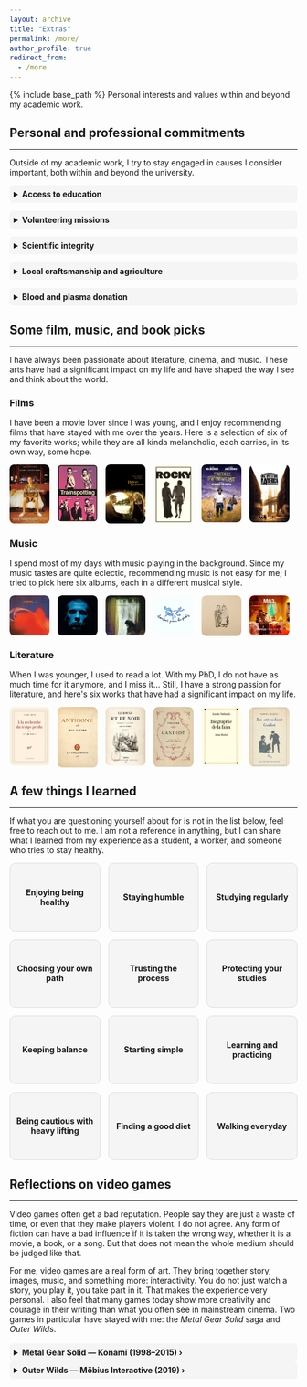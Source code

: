```yaml
---
layout: archive
title: "Extras"
permalink: /more/
author_profile: true
redirect_from:
  - /more
---
```


{% include base_path %}
Personal interests and values within and beyond my academic work.

## Personal and professional commitments
<hr style="margin-top: -0.1em; margin-bottom: 1em;">

Outside of my academic work, I try to stay engaged in causes I consider important, both within and beyond the university.
<style>
  details {
    background-color: rgba(0, 0, 0, 0.03); /* léger gris clair */
    border-radius: 6px;
    padding: 0.5em;
  }

  summary {
    cursor: pointer;
    font-weight: bold;
  }

  details[open] {
    background-color: rgba(0, 0, 0, 0.05); /* un peu plus foncé quand ouvert */
  }
</style>
<details>
<summary><strong>Access to education</strong></summary>
I am committed to helping bridge the gap in access to higher education, particularly for students from underrepresented or disadvantaged backgrounds. I have for example supervised several MathC2 workshops, national programs in France aimed at high school students from under-resourced schools and often with a strong focus on encouraging young women to pursue scientific studies.  
I have also participated in multiple outreach events where I presented my work and the broader world of applied mathematics. In my own teaching at the university, I make it a priority to build strong, individualized connections with students, ensure they feel supported, especially those who may lack familiarity with the expectations and codes of academic environments, as I did in the past.   
I am deeply convinced that social class remains the most structural and persistent form of inequality in access to academic and scientific careers.  
Beyond outreach, I aim to develop my own accessible teaching resources; in particular, content designed to demystify mathematics and scientific studies for students who may lack early exposure or institutional support. My long-term goal is to help make our field more welcoming and comprehensible to those who are often kept at its margins. But as I am still a student, this can wait...

</details>

<div style="margin-bottom: 1em;"></div>

<details>
<summary><strong>Volunteering missions</strong></summary>
I have always believed in giving back to society, in return for the many opportunities and support it has offered me. For several years, I regularly organized activities and animations for children in the pediatric ward of the hospital in my hometown. I also gave free tutoring sessions to classmates or younger students who needed academic support, and when I was younger I volunteered at the local community center (MJC) of my hometown. In addition, I have occasionally acted as a foster home for pets in need (I love animals).

</details>

<div style="margin-bottom: 1em;"></div>

<details>
<summary><strong>Scientific integrity</strong></summary>
As a PhD student just beginning my career, one thing I care deeply about is the integrity of the work I contribute to.  
From the very start of my thesis, my advisors have emphasized the importance of rigorous, meaningful, and honest research. I try to uphold that standard by asking myself whether what I'm doing really brings something new.  
I’m well aware that the pressure to publish is real, but I don’t want to fall into the habit of producing papers just to build up a list. I'd rather take my time, collaborate thoughtfully, and produce results I can stand by, even if that means fewer publications in my career.

</details>

<div style="margin-bottom: 1em;"></div>

<details>
<summary><strong>Local craftsmanship and agriculture</strong></summary>
I believe the quality of what we use and enjoy is closely connected to the people who create it. Whenever possible, I choose to support local artisans, small producers, and independent businesses.  
That can mean buying food directly from nearby farms, choosing handmade objects from craftspeople I know, while recommending their work to friends and colleagues.  
It is not about rejecting mass production altogether, but more about helping keep alive the skills, creativity, and human connections that often disappear in industrial processes.

</details>

<div style="margin-bottom: 1em;"></div>

<details>
<summary><strong>Blood and plasma donation</strong></summary>
I am a regular blood and plasma donor. I started donating at 18 and continue to do so whenever possible. I am particularly aware of the importance of donations for people with rare blood types. I encourage anyone who is eligible to donate and help address ongoing shortages. You can easily make an appointment through the <a href="https://dondesang.efs.sante.fr" target="_blank" rel="noopener noreferrer">EFS</a> website.

</details>

## Some film, music, and book picks
<hr style="margin-top: -0.1em; margin-bottom: 1em;">
I have always been passionate about literature, cinema, and music. These arts have had a significant impact on my life and have shaped the way I see and think about the world.

<style>
.film-card {
  position: relative;
  flex: 0 1 calc(16.66% - 1em); 
  min-width: 0; 
  overflow: hidden;
  border-radius: 8px;
}

.film-card img {
  width: 100%;
  display: block;
  border-radius: 8px;
}

.film-overlay {
  position: absolute;
  bottom: 0;
  left: 0;
  right: 0;
  background: rgba(0,0,0,0.75);
  color: white;
  padding: 0.5em;
  opacity: 0;
  transition: opacity 0.3s ease;
  font-size: 0.7em;
}

.film-card:hover .film-overlay {
  opacity: 1;
}
@media (max-width: 768px) {
  .film-card {
    flex: 0 1 calc(32% - 0.5em); 
    min-width: auto;
  }
}
</style>

### Films
I have been a movie lover since I was young, and I enjoy recommending films that have stayed with me over the years. Here is a selection of six of my favorite works; while they are all kinda melancholic, each carries, in its own way, some hope.

<div style="display: flex; flex-wrap: wrap; gap: 1em; margin-top: 1em;">
  <div class="film-card">
    <img src="/images/films/lost.jpg" alt="Lost in Translation - Sofia Coppola (2003)">
    <div class="film-overlay">
      <strong>Lost in Translation (2003)</strong><br> 
      <i>Sofia Coppola</i><br>
     When you are lost.
    </div>
  </div>
    <div class="film-card">
    <img src="/images/films/trainspotting.jpg" alt="Trainspotting">
    <div class="film-overlay">
      <strong>Trainspotting (1999)</strong><br>
       <i>Danny Boyle</i><br>
     When you think you're different.
    </div>
  </div>
      <div class="film-card">
    <img src="/images/films/before.jpg" alt="before">
    <div class="film-overlay">
      <strong>Before Sunset (2005)</strong><br>
       <i>Richard Linklater</i><br>
     When you missed an opportunity.
    </div>
  </div>
    <div class="film-card">
    <img src="/images/films/rocky.jpg" alt="Rocky - John G. Avildsen(1976)">
    <div class="film-overlay">
      <strong>Rocky (1976)</strong><br>
       <i>John G. Avildsen</i><br>
     When you feel you're not enough.
    </div>
  </div>
  <div class="film-card">
    <img src="/images/films/itineraire.jpg" alt="Itinéraire d'un enfant gâté - Claude Lelouch (1988)">
    <div class="film-overlay">
      <strong>Itinéraire d'un enfant gâté (1988)</strong><br>
       <i>Claude Lelouch</i><br>
     When you want to quit.
    </div>
  </div>
  <div class="film-card">
    <img src="/images/films/once.jpg" alt="Once Upon a Time in America - Sergio Leone (1984)">
    <div class="film-overlay">
      <strong>Once Upon a Time in America (1984)</strong><br>
      <i>Sergio Leone</i><br>
      When the time flew away.
    </div>
  </div>
</div>

### Music
I spend most of my days with music playing in the background. Since my music tastes are quite eclectic, recommending music is not easy for me; I tried to pick here six albums, each in a different musical style.

<div style="display: flex; flex-wrap: wrap; gap: 1em; margin-top: 1em;">
  <div class="film-card">
    <img src="/images/music/heaven_or_las_vegas.jpg" alt="Heaven or Las Vegas - Cocteau Twins (1990)">
    <div class="film-overlay">
      <strong>Heaven or Las Vegas (1990)</strong><br>
      <i>Cocteau Twins</i><br>
      Dream pop & Ethereal wave
    </div>
  </div>
  <div class="film-card">
    <img src="/images/music/supreme.jpg" alt="Suprême NTM - NTM (1998)">
    <div class="film-overlay">
      <strong>Suprême NTM (1998)</strong><br>
      <i>NTM</i><br>
      Rap & Hip-hop
    </div>
  </div>
    <div class="film-card">
    <img src="/images/music/lost_in_the_dream.jpg" alt="Lost in the Dream - The War on Drugs (2014)">
    <div class="film-overlay">
      <strong>Lost in the Dream (2014)</strong><br>
      <i>The War on Drugs</i><br>
      Indie & Psychedelic rock
    </div>
  </div>
    <div class="film-card">
    <img src="/images/music/chansons_pour_les_pieds.jpg" alt="Chansons pour les pieds">
    <div class="film-overlay">
      <strong>Chansons pour les pieds (2002)</strong><br>
      <i>Jean-Jacques Goldman</i><br>
      Pop & Ballad
    </div>
  </div>
  <div class="film-card">
    <img src="/images/music/the_crane_wife.jpg" alt="The Crane Wife - The Decemberists (2004)">
    <div class="film-overlay">
      <strong>The Crane Wife (2004)</strong><br>
      <i>The Decemberists</i><br>
      Folk & Americana
    </div>
  </div>
    <div class="film-card">
    <img src="/images/music/hurry_up.jpg" alt="Hurry Up, We're Dreaming">
    <div class="film-overlay">
      <strong>Hurry Up, We're Dreaming (2011)</strong><br>
      <i>M83</i><br>
      Electronic & New wave
    </div>
  </div>
</div>

### Literature
When I was younger, I used to read a lot. With my PhD, I do not have as much time for it anymore, and I miss it... Still, I have a strong passion for literature, and here's six works that have had a significant impact on my life.

<div style="display: flex; flex-wrap: wrap; gap: 1em; margin-top: 1em;">
  <div class="film-card">
    <img src="/images/books/temps.jpg" alt="Proust">
    <div class="film-overlay">
      <strong>À la recherche du temps perdu (1913-1927)</strong><br>
      <i>Marcel Proust</i><br>
      Marcel remembers.
    </div>
  </div>
  <div class="film-card">
    <img src="/images/books/antigone.jpg" alt="Anouilh">
    <div class="film-overlay">
      <strong>Antigone (1944)</strong><br>
      <i>Jean Anouilh</i><br>
      Antigone buries her brother.
    </div>
  </div>
  <div class="film-card">
    <img src="/images/books/rouge.jpg" alt="Stendhal">
    <div class="film-overlay">
      <strong>Le Rouge et le Noir (1831)</strong><br>
      <i>Stendhal</i><br>
      Julien wants to be the best.
    </div>
  </div>
    <div class="film-card">
    <img src="/images/books/candide.jpg" alt="Voltaire">
    <div class="film-overlay">
      <strong>Candide ou l'Optimisme (1759)</strong><br>
      <i>Voltaire</i><br>
      Candide cultivates his garden.
    </div>
  </div>
   <div class="film-card">
    <img src="/images/books/biographie.jpg" alt="Nothomb">
    <div class="film-overlay">
      <strong>Biographie de la faim (2004)</strong><br>
      <i>Amélie Nothomb</i><br>
      Amélie travels.
    </div>
  </div>
  <div class="film-card">
    <img src="/images/books/godot.jpg" alt="Beckett">
    <div class="film-overlay">
      <strong>En attendant Godot (1952)</strong><br>
      <i>Samuel Beckett</i><br>
      Vladimir and Estragon wait for Godot.
    </div>
  </div>
</div>

## A few things I learned
<hr style="margin-top: -0.1em; margin-bottom: 1em;">

If what you are questioning yourself about for is not in the list below, feel free to reach out to me. I am not a reference in anything, but I can share what I learned from my experience as a student, a worker, and someone who tries to stay healthy.
<style>

.advice-grid {
  display: grid;
  grid-template-columns: repeat(4, 1fr); /* 4 colonnes par défaut */
  gap: 1em;
}

.advice-card{
  position: relative;
  border: 1px solid #ddd;
  border-radius: 10px;
  background: rgba(0,0,0,0.03);
  overflow: hidden;
  aspect-ratio: 4 / 3; 
  outline: none;
}

.advice-title{
  position: absolute;
  inset: 0;
  display: flex;
  align-items: center;
  justify-content: center;
  padding: 0 10px;
  text-align: center;
  font-weight: 700;
  /* color: #222; */
}

.advice-overlay{
  position: absolute;
  inset: 0;
  background: rgba(0,0,0,0.82);
  color: #fff;
  padding: 12px;
  opacity: 0;
  transition: opacity .25s ease;
  display: flex;
  align-items: center;
  justify-content: center;
  text-align: left;
  font-size: 0.6rem;
  line-height: 1.2;
}

.advice-card:hover .advice-overlay,
.advice-card:focus .advice-overlay,
.advice-card:focus-within .advice-overlay{
  opacity: 1;
}

.advice-card:hover{
  box-shadow: 0 6px 18px rgba(0,0,0,0.12);
  transform: translateY(-1px);
  transition: box-shadow .2s ease, transform .2s ease;
}

/* Tablettes : 3 cartes par ligne */
@media (max-width: 1024px) {
  .advice-grid {
    grid-template-columns: repeat(3, 1fr);
  }
}

/* Mobiles : 2 cartes par ligne */
@media (max-width: 768px) {
  .advice-grid {
    grid-template-columns: repeat(2, 1fr);
  }
}
</style>

<div class="advice-grid">

  <div class="advice-card" tabindex="0">
    <div class="advice-title">Enjoying being healthy</div>
    <div class="advice-overlay">
      <div>
        Having a healthy body is one of the greatest gifts we can receive in life. It is easy to forget it when everything seems fine, but good health is something to be valued and enjoyed every day.
      </div>
    </div>
  </div>


  <div class="advice-card" tabindex="0">
    <div class="advice-title">Staying humble</div>
    <div class="advice-overlay">
      <div>
        At university and in research, it is easy to feel pressure to prove yourself. I learned that staying humble helps you progress more steadily. There will always be people who know more than you, and that is normal. Asking questions and accepting mistakes is not a weakness, it is how you grow. I wish first-year PhD Sacha had known this better!
      </div>
    </div>
  </div>


  <div class="advice-card" tabindex="0">
    <div class="advice-title">Studying regularly</div>
    <div class="advice-overlay">
      <div>
        I believe that regular work is much more effective than last-minute efforts. Even small but consistent study sessions add up over time. It also reduces stress before exams and helps you build long-term understanding instead of short-term memorization. I have to admit that the few times I tried last-minute cramming as a student, the results were never very satisfying...
      </div>
    </div>
  </div>

  <div class="advice-card" tabindex="0">
  <div class="advice-title">Choosing your own path</div>
  <div class="advice-overlay">
    <div>
      Do not feel forced to follow the road your parents, teachers, or society expect from you. There is so-called "royal paths". Try, make mistakes, and start again if needed. The real goal is to find a job that makes you want to wake up in the morning with energy and good mood.  
    </div>
  </div>
</div>

<div class="advice-card" tabindex="0">
  <div class="advice-title">Trusting the process</div>
  <div class="advice-overlay">
    <div>
      Progress is often slow and invisible day by day. It is frustrating as hell, but consistency always pays off. What looks like small steps now will add up over months and years. Trust the process, even when results are not immediate.
    </div>
  </div>
</div>

  <div class="advice-card" tabindex="0">
    <div class="advice-title">Protecting your studies</div>
    <div class="advice-overlay">
      <div>
        I know from experience how difficult it can be to study while also working on the side, but sometimes there is no other choice and it is important to acknowledge it. Still, I would encourage anyone in this situation not to lose sight of the long-term goal: the job or career that your studies can open for you. Try to protect your studies as much as possible.
      </div>
    </div>
  </div>


  <div class="advice-card" tabindex="0">
    <div class="advice-title">Keeping balance</div>
    <div class="advice-overlay">
      <div>
        One of my PhD advisors recently reminded me of this: studying hard is important, but so is rest and hobbies. I noticed that when I keep time for sport, reading, or seeing friends, I come back to work with more energy and focus. Academic success is easier to sustain when life feels balanced.
      </div>
    </div>
  </div>

  <div class="advice-card" tabindex="0">
  <div class="advice-title">Starting simple</div>
  <div class="advice-overlay">
    <div>
      When I work on something new, I always try to start simple. A small working version of a model or a code is much easier to test, to understand, and to correct; once the basics are solid, I gradually add complexity step by step. Also, writing a short script often shows where the equations are not as clear as I thought, while the maths helps explain what the computer output cannot. 
    </div>
  </div>
</div>

<div class="advice-card" tabindex="0">
  <div class="advice-title">Learning and practicing</div>
  <div class="advice-overlay">
    <div>
      In maths especially, nothing replaces knowing your course well. But theory alone is not enough: solving exercises again and again is what makes the concepts stick and gives you the reflexes to apply them. Also, avoid relying too much on exercises with full solutions. The temptation to look at the answer too soon is strong, and you will learn less.
    </div>
  </div>
</div>

  <div class="advice-card" tabindex="0">
    <div class="advice-title">Being cautious with heavy lifting</div>
    <div class="advice-overlay">
      <div>
        Powerlifting and very heavy weight training taught me discipline, but also humility. At one point, I injured my back because I pushed too far. Strength training can be great, but progress should not come at the cost of health. Good technique, patience, and listening to your body are essential.
      </div>
    </div>
  </div>


<div class="advice-card" tabindex="0">
  <div class="advice-title">Finding a good diet</div>
  <div class="advice-overlay">
    <div>
      I recommend finding an eating pattern that feels sustainable, supports your energy and training, and fits your daily life (because "we are what we eat", right?). For example, I have practiced intermittent fasting for few years. It worked for me, but it is not a universal solution. If a diet creates anxiety around food, rigid rules, or loss of control, that is a warning sign. Do not hesitate to speak with a qualified professional if needed. 
    </div>
  </div>
</div>


  <div class="advice-card" tabindex="0">
    <div class="advice-title">Walking everyday</div>
    <div class="advice-overlay">
      <div>
        If you cannot or do not want to practice a sport, walking every day already brings real benefits. It helps cardiovascular health, mood, sleep, and mental clarity. It is simple, accessible, and effective, and for many people it is the most sustainable way to stay active.
      </div>
    </div>
  </div>
</div>

## Reflections on video games
<hr style="margin-top: -0.1em; margin-bottom: 1em;">

<p>
Video games often get a bad reputation. People say they are just a waste of time, or even that they make players violent. I do not agree. Any form of fiction can have a bad influence if it is taken the wrong way, whether it is a movie, a book, or a song. But that does not mean the whole medium should be judged like that.
</p>

<p>
For me, video games are a real form of art. They bring together story, images, music, and something more: interactivity. You do not just watch a story, you play it, you take part in it. That makes the experience very personal. I also feel that many games today show more creativity and courage in their writing than what you often see in mainstream cinema.  
Two games in particular have stayed with me: the <em>Metal Gear Solid</em> saga and <em>Outer Wilds</em>.
</p>
<style>
  /* Accordion container */
  .game-accordion {
    margin: 1.25em 0;
  }

  .game-item {
    border: 1px solid rgba(0,0,0,0.12);
    border-radius: 8px;
    margin-bottom: 0.8em;
    background: rgba(0,0,0,0.02);
    overflow: hidden; /* keeps floats inside when open */
  }

  /* Clickable title */
  .game-item > summary {
    list-style: none;      /* remove default triangle */
    cursor: pointer;
    padding: 0.75em 1em;
    font-weight: 700;
    display: flex;
    align-items: center;
    justify-content: space-between;
    user-select: none;
  }
  .game-item > summary:focus { outline: 2px solid rgba(0,0,0,0.2); outline-offset: 2px; }

  /* Custom chevron */
  .game-item > summary .chevron {
    transition: transform 0.2s ease;
    font-size: 0.9em;
    opacity: 0.7;
    margin-left: 0.5em;
  }
  .game-item[open] > summary .chevron { transform: rotate(90deg); }

  /* Body */
  .game-body { padding: 0.5em 1em 1em 1em; }

  /* Float image + wrap text like your section above */
  .game-body::after { content: ""; display: table; clear: both; }

  .game-img {
    max-width: 480px;
    width: 48%;
    height: auto;
    border-radius: 8px;
  }
  .game-img.right { float: right; margin: 0 0 1em 1em; }
  .game-img.left  { float: left;  margin: 0 1em 1em 0; }

  /* Paragraph spacing tighter so quotes sit closer */
  .game-body p { margin-bottom: 0.6em; }

  /* Quote style */
  .game-quote {
    text-align: center;
    font-style: italic;
    margin: 0.6em 0;
    line-height: 1.35;
  }

  /* Mobile: image full width, centered, no float */
  @media (max-width: 700px){
    .game-img,
    .game-img.right,
    .game-img.left {
      float: none !important;
      display: block;
      width: 100%;
      max-width: 100%;
      margin: 0.75em auto !important;
    }
  }
</style>

<div class="game-accordion">


  <details class="game-item">
    <summary>
      Metal Gear Solid — Konami (1998–2015)
      <span class="chevron">›</span>
    </summary>
    <div class="game-body">
      <img class="game-img right" src="/images/games/mgs.jpg" alt="Metal Gear Solid">
      <p>
        At first sight, <em>Metal Gear Solid</em> looks like a series of stealth or war games. But deep down, it is an anti-militarist (even anarchist) story.
        It makes you think about the meaning of war, about where technology can lead when it goes too far, and even about artificial intelligence, years before it became a common topic.
      </p>
      <p>
        What makes it special for me is its mix of cinematic quality and the way it often breaks the fourth wall. The game speaks directly to you, not just to your character.
        Sometimes the story feels confusing or too much, but that is also what makes it strong. It does not try to be simple entertainment. It stays in your head because it asks questions that still matter today.
        For me, <em>Metal Gear Solid</em> was clear proof that video games can be real works of art, with strong philosophical and political ideas.
      </p> <br>
      <div class="game-quote">
        “Life isn't just about passing on your genes. We can leave behind much more than just DNA. Through speech, music, literature and movies... what we've seen, heard, felt... anger, joy and sorrow... these are the things I will pass on. That's what I live for. We need to pass the torch, and let our children read our messy and sad history by its light. We have all the magic of the digital age to do that with. The human race will probably come to an end some time, and new species may rule over this planet. Earth may not be forever, but we still have the responsibility to leave what traces of life we can. Building the future and keeping the past alive are one in the same thing.”<br>
        <span style="font-style: normal;">— David (codename: Solid Snake), in front of Federal Hall</span>
      </div>
    </div>
  </details>


  <details class="game-item">
    <summary>
      Outer Wilds — Möbius Interactive (2019)
      <span class="chevron">›</span>
    </summary>
    <div class="game-body">
      <img class="game-img left" src="/images/games/outerwilds.jpeg" alt="Outer Wilds">
      <p>
        <em>Outer Wilds</em> is very different. There is no combat, no scores, no missions to follow. It is only exploration: a small solar system to visit, secrets to find, and a limited time to do it before everything starts again.
        What touched me the most was the atmosphere: sad and bright at the same time. The game makes you face the idea that everything ends, that you cannot reach every goal, and that curiosity itself gives value to the journey.
      </p>
      <p>
        There are no tutorials, no guides. You just try, fail, and try again. It is about curiosity, learning on your own, and the small wonder of each discovery.
        <em>Outer Wilds</em> is not always easy. Sometimes it feels heavy, even a bit depressing. But it is also one of the rare games that left me with real questions and a strange feeling, close to what I get with a novel or a play.
        It makes you think about time, knowledge, and our place in the universe.
      </p> <br>
      <div class="game-quote">
        “Oh, hello... Come, sit with me, my fellow traveler. Let’s sit together and watch the stars die… We only get so much time, don’t we? Ah, there was still more I wanted to do... How unlucky to have been born at the end of the universe.”<br>
        <span style="font-style: normal;">— Chert (the percussionist), 90 seconds before the end of the world</span>
      </div>
    </div>
  </details>

</div>